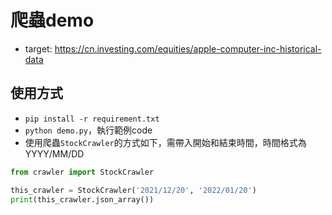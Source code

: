 # 爬蟲demo

* target: https://cn.investing.com/equities/apple-computer-inc-historical-data

## 使用方式
* `pip install -r requirement.txt`
* `python demo.py`，執行範例code
* 使用爬蟲`StockCrawler`的方式如下，需帶入開始和結束時間，時間格式為YYYY/MM/DD

```python
from crawler import StockCrawler

this_crawler = StockCrawler('2021/12/20', '2022/01/20')
print(this_crawler.json_array())
```
